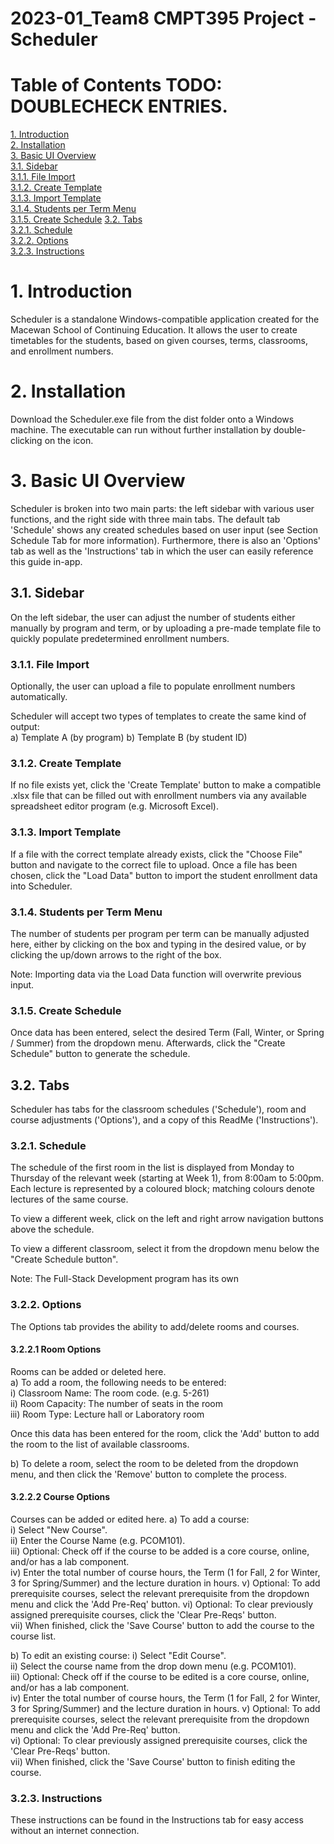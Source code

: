 # 2023-01_Team8 CMPT395 Project - Scheduler  

# Table of Contents TODO: DOUBLECHECK ENTRIES.  

[1. Introduction](https://github.com/MacEwanCMPT395/2023-01_Team8/blob/main/README.md#introduction)  
[2. Installation](https://github.com/Nylia-in-C/2023-01_Team8/blob/main/README.md#installation)  
[3. Basic UI Overview](https://github.com/Nylia-in-C/2023-01_Team8/blob/main/README.md#basic-ui-overview)  
    [3.1. Sidebar](https://github.com/Nylia-in-C/2023-01_Team8/blob/main/README.md#sidebar)  
        [3.1.1. File Import](https://github.com/Nylia-in-C/2023-01_Team8/blob/main/README.md#file-import)    
        [3.1.2. Create Template](https://github.com/Nylia-in-C/2023-01_Team8/blob/main/README.md#create-template)  
        [3.1.3. Import Template](https://github.com/Nylia-in-C/2023-01_Team8/blob/main/README.md#import-template)   
        [3.1.4. Students per Term Menu](https://github.com/Nylia-in-C/2023-01_Team8/blob/main/README.md#students-per-term-menu)  
        [3.1.5. Create Schedule](https://github.com/Nylia-in-C/2023-01_Team8/blob/main/README.md#create-schedule)
    [3.2. Tabs](https://github.com/Nylia-in-C/2023-01_Team8/blob/main/README.md#tabs)  
        [3.2.1. Schedule](https://github.com/Nylia-in-C/2023-01_Team8/blob/main/README.md#schedule)  
        [3.2.2. Options](https://github.com/Nylia-in-C/2023-01_Team8/blob/main/README.md#options)  
        [3.2.3. Instructions](https://github.com/Nylia-in-C/2023-01_Team8/blob/main/README.md#instructions)  


# 1. Introduction
Scheduler is a standalone Windows-compatible application created for the Macewan School of Continuing Education. It allows the user to create timetables for the students, based on given courses, terms, classrooms, and enrollment numbers.  

# 2. Installation
Download the Scheduler.exe file from the dist folder onto a Windows machine. The executable can run without further installation by double-clicking on the icon.  

# 3. Basic UI Overview
Scheduler is broken into two main parts: the left sidebar with various user functions, and the right side with three main tabs. The default tab 'Schedule' shows any created schedules based on user input (see Section Schedule Tab for more information). Furthermore, there is also an 'Options' tab as well as the 'Instructions' tab in which the user can easily reference this guide in-app. 

## 3.1. Sidebar
On the left sidebar, the user can adjust the number of students either manually by program and term, or by uploading a pre-made template file to quickly populate predetermined enrollment numbers.

### 3.1.1. File Import
Optionally, the user can upload a file to populate enrollment numbers automatically. 

Scheduler will accept two types of templates to create the same kind of output:  
a) Template A (by program) <INSERT NAME INSERT NAME INSERT NAME>
b) Template B (by student ID) <INSERT NAME INSERT NAME INSERT NAME>

### 3.1.2. Create Template
If no file exists yet, click the 'Create Template' button to make a compatible .xlsx file that can be filled out with enrollment numbers via any available spreadsheet editor program (e.g. Microsoft Excel). 

### 3.1.3. Import Template
If a file with the correct template already exists, click the "Choose File" button and navigate to the correct file to upload. Once a file has been chosen, click the "Load Data" button to import the student enrollment data into Scheduler. 

### 3.1.4. Students per Term Menu
The number of students per program per term can be manually adjusted here, either by clicking on the box and typing in the desired value, or by clicking the up/down arrows to the right of the box.  

Note: Importing data via the Load Data function will overwrite previous input.   

### 3.1.5. Create Schedule
Once data has been entered, select the desired Term (Fall, Winter, or Spring / Summer) from the dropdown menu. Afterwards, click the "Create Schedule" button to generate the schedule. 

## 3.2. Tabs  
Scheduler has tabs for the classroom schedules ('Schedule'), room and course adjustments ('Options'), and a copy of this ReadMe ('Instructions').

### 3.2.1. Schedule
The schedule of the first room in the list is displayed from Monday to Thursday of the relevant week (starting at Week 1), from 8:00am to 5:00pm. 
Each lecture is represented by a coloured block; matching colours denote lectures of the same course. 

To view a different week, click on the left and right arrow navigation buttons above the schedule.

To view a different classroom, select it from the dropdown menu below the "Create Schedule button". <CHANGE IF NECESSARY>

Note: The Full-Stack Development program has its own <INSERT TO FINISH THIS POINT ONCE FS IMPLEMENTED>

### 3.2.2. Options  
The Options tab provides the ability to add/delete rooms and courses.   

#### 3.2.2.1 Room Options  
Rooms can be added or deleted here.  
a) To add a room, the following needs to be entered:    
    i)      Classroom Name:     The room code. (e.g. 5-261)    
    ii)     Room Capacity:      The number of seats in the room  
    iii)    Room Type:          Lecture hall or Laboratory room  

Once this data has been entered for the room, click the 'Add' button to add the room to the list of available classrooms. 

b) To delete a room, select the room to be deleted from the dropdown menu, and then click the 'Remove' button to complete the process.  

#### 3.2.2.2 Course Options  
Courses can be added or edited here. 
a) To add a course:  
    i)      Select "New Course".  
    ii)     Enter the Course Name (e.g. PCOM101).  
    iii)    Optional: Check off if the course to be added is a core course, online, and/or has a lab component.  
    iv)     Enter the total number of course hours, the Term (1 for Fall, 2 for Winter, 3 for Spring/Summer) and the lecture duration in hours. 
    v)      Optional: To add prerequisite courses, select the relevant prerequisite from the dropdown menu and click the 'Add Pre-Req' button. 
    vi)     Optional: To clear previously assigned prerequisite courses, click the 'Clear Pre-Reqs' button.  
    vii)    When finished, click the 'Save Course' button to add the course to the course list. 

b) To edit an existing course:
    i)      Select "Edit Course".    
    ii)     Select the course name from the drop down menu (e.g. PCOM101).  
    iii)    Optional: Check off if the course to be edited is a core course, online, and/or has a lab component.  
    iv)     Enter the total number of course hours, the Term (1 for Fall, 2 for Winter, 3 for Spring/Summer) and the lecture duration in hours. 
    v)      Optional: To add prerequisite courses, select the relevant prerequisite from the dropdown menu and click the 'Add Pre-Req' button.   
    vi)     Optional: To clear previously assigned prerequisite courses, click the 'Clear Pre-Reqs' button.  
    vii)    When finished, click the 'Save Course' button to finish editing the course.  


### 3.2.3. Instructions
These instructions can be found in the Instructions tab for easy access without an internet connection. 
